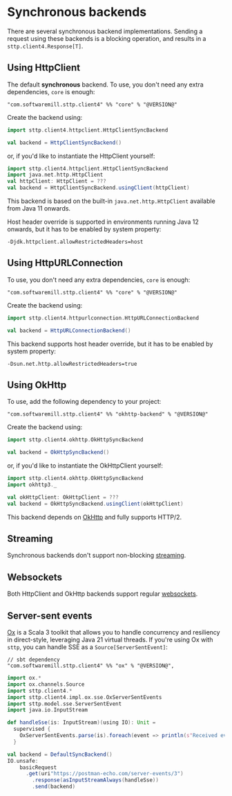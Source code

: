 # Synchronous backends

There are several synchronous backend implementations. Sending a request using these backends is a blocking operation, and results in a `sttp.client4.Response[T]`.

## Using HttpClient

The default **synchronous** backend. To use, you don't need any extra dependencies, `core` is enough:

```
"com.softwaremill.sttp.client4" %% "core" % "@VERSION@"
```

Create the backend using:

```scala mdoc:compile-only
import sttp.client4.httpclient.HttpClientSyncBackend

val backend = HttpClientSyncBackend()
```

or, if you'd like to instantiate the HttpClient yourself:

```scala mdoc:compile-only
import sttp.client4.httpclient.HttpClientSyncBackend
import java.net.http.HttpClient
val httpClient: HttpClient = ???
val backend = HttpClientSyncBackend.usingClient(httpClient)
```

This backend is based on the built-in `java.net.http.HttpClient` available from Java 11 onwards.

Host header override is supported in environments running Java 12 onwards, but it has to be enabled by system property:

```
-Djdk.httpclient.allowRestrictedHeaders=host
```

## Using HttpURLConnection

To use, you don't need any extra dependencies, `core` is enough: 

```
"com.softwaremill.sttp.client4" %% "core" % "@VERSION@"
```

Create the backend using:

```scala mdoc:compile-only
import sttp.client4.httpurlconnection.HttpURLConnectionBackend

val backend = HttpURLConnectionBackend()
```

This backend supports host header override, but it has to be enabled by system property:

```
-Dsun.net.http.allowRestrictedHeaders=true
```

## Using OkHttp

To use, add the following dependency to your project:

```
"com.softwaremill.sttp.client4" %% "okhttp-backend" % "@VERSION@"
```

Create the backend using:

```scala mdoc:compile-only
import sttp.client4.okhttp.OkHttpSyncBackend

val backend = OkHttpSyncBackend()
```

or, if you'd like to instantiate the OkHttpClient yourself:

```scala mdoc:compile-only
import sttp.client4.okhttp.OkHttpSyncBackend
import okhttp3._

val okHttpClient: OkHttpClient = ???
val backend = OkHttpSyncBackend.usingClient(okHttpClient)
```

This backend depends on [OkHttp](http://square.github.io/okhttp/) and fully supports HTTP/2.

## Streaming

Synchronous backends don't support non-blocking [streaming](../requests/streaming.md).

## Websockets

Both HttpClient and OkHttp backends support regular [websockets](../websockets.md).

## Server-sent events

[Ox](https://ox.softwaremill.com) is a Scala 3 toolkit that allows you to handle concurrency and resiliency in direct-style, leveraging Java 21 virtual threads. If you're using Ox with `sttp`, you can handle SSE as a `Source[ServerSentEvent]`:

```
// sbt dependency
"com.softwaremill.sttp.client4" %% "ox" % "@VERSION@",
```

```scala 
import ox.*
import ox.channels.Source
import sttp.client4.*
import sttp.client4.impl.ox.sse.OxServerSentEvents
import sttp.model.sse.ServerSentEvent
import java.io.InputStream

def handleSse(is: InputStream)(using IO): Unit =
  supervised {
    OxServerSentEvents.parse(is).foreach(event => println(s"Received event: $event"))
  }

val backend = DefaultSyncBackend()
IO.unsafe:
    basicRequest
      .get(uri"https://postman-echo.com/server-events/3")
        .response(asInputStreamAlways(handleSse))
        .send(backend)
```
